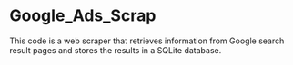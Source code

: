 # Google_Ads_Scrap
This code is a web scraper that retrieves information from Google search result pages and stores the results in a SQLite database.
